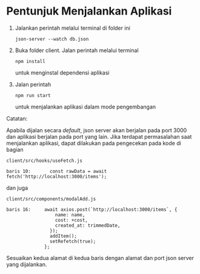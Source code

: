 # Pentunjuk Menjalankan Aplikasi

1. Jalankan perintah melalui terminal di folder ini

   ```
   json-server --watch db.json
   ```

2. Buka folder client. Jalan perintah melalui terminal

   ```
   npm install
   ```

   untuk menginstal dependensi aplikasi

3. Jalan perintah

   ```
   npm run start
   ```

   untuk menjalankan aplikasi dalam mode pengembangan

Catatan:

Apabila dijalan secara _default_, json server akan berjalan pada port 3000 dan aplikasi berjalan pada port yang lain. Jika terdapat permasalahan saat menjalankan aplikasi, dapat dilakukan pada pengecekan pada kode di bagian

```
client/src/hooks/useFetch.js

baris 10:		const rawData = await fetch('http://localhost:3000/items');
```

dan juga

```
client/src/components/modalAdd.js

baris 16: 	  await axios.post(`http://localhost:3000/items`, {
                  name: name,
                  cost: +cost,
                  created_at: trimmedDate,
                });
                addItem();
                setRefetch(true);
              };
```

Sesuaikan kedua alamat di kedua baris dengan alamat dan port json server yang dijalankan.
